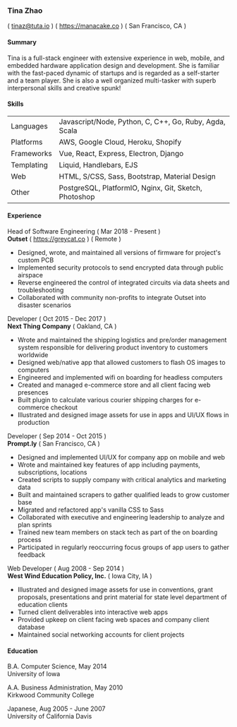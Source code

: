 ### Tina Zhao
( <tinaz@tuta.io> ) ( <https://manacake.co> ) ( San Francisco, CA )

#### Summary
Tina is a full-stack engineer with extensive experience in web, mobile, and embedded hardware application design and development. She is familiar with the fast-paced dynamic of startups and is regarded as a self-starter and a team player. She is also a well organized multi-tasker with superb interpersonal skills and creative spunk!

#### Skills
<table>
  <tbody>
    <tr>
      <td>Languages</td>
      <td>Javascript/Node, Python, C, C++, Go, Ruby, Agda, Scala</td>
    </tr>
    <tr>
      <td>Platforms</td>
      <td>AWS, Google Cloud, Heroku, Shopify</td>
    </tr>
    <tr>
      <td>Frameworks</td>
      <td>Vue, React, Express, Electron, Django</td>
    </tr>
    <tr>
      <td>Templating</td>
      <td>Liquid, Handlebars, EJS</td>
    </tr>
    <tr>
      <td>Web</td>
      <td>HTML, S/CSS, Sass, Bootstrap, Material Design</td>
    </tr>
    <tr>
      <td>Other</td>
      <td>PostgreSQL, PlatformIO, Nginx, Git, Sketch, Photoshop</td>
    </tr>
  </tbody>
</table>

#### Experience
Head of Software Engineering ( Mar 2018 - Present )<br>
**Outset** ( <https://greycat.co> ) ( Remote )
- Designed, wrote, and maintained all versions of firmware for project's custom PCB
- Implemented security protocols to send encrypted data through public airspace
- Reverse engineered the control of integrated circuits via data sheets and troubleshooting
- Collaborated with community non-profits to integrate Outset into disaster scenarios

Developer ( Oct 2015 - Dec 2017 )<br>
**Next Thing Company** ( Oakland, CA )
- Wrote and maintained the shipping logistics and pre/order management system responsible for delivering product inventory to customers worldwide
- Designed web/native app that allowed customers to flash OS images to computers
- Engineered and implemented wifi on boarding for headless computers
- Created and managed e-commerce store and all client facing web presences
- Built plugin to calculate various courier shipping charges for e-commerce checkout
- Illustrated and designed image assets for use in apps and UI/UX flows in production

Developer ( Sep 2014 - Oct 2015 )<br>
**Prompt.ly** ( San Francisco, CA )
- Designed and implemented UI/UX for company app on mobile and web
- Wrote and maintained key features of app including payments, subscriptions, locations
- Created scripts to supply company with critical analytics and marketing data
- Built and maintained scrapers to gather qualified leads to grow customer base
- Migrated and refactored app's vanilla CSS to Sass
- Collaborated with executive and engineering leadership to analyze and plan sprints
- Trained new team members on stack tech as part of the on boarding process
- Participated in regularly reoccurring focus groups of app users to gather feedback

Web Developer ( Aug 2008 - Sep 2014 )<br>
**West Wind Education Policy, Inc.** ( Iowa City, IA )
- Illustrated and designed image assets for use in conventions, grant proposals, presentations and print material for state level department of education clients
- Turned client deliverables into interactive web apps
- Provided upkeep on client facing web spaces and company client database
- Maintained social networking accounts for client projects

#### Education
B.A. Computer Science, May 2014<br>
University of Iowa

A.A. Business Administration, May 2010<br>
Kirkwood Community College

Japanese, Aug 2005 - June 2007<br>
University of California Davis
